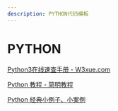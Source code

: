 ```yaml
---
description: PYTHON代码模板
---
```


# PYTHON

[Python3在线速查手册 - W3xue.com](https://www.w3xue.com/manual/py3/)

[Python 教程 - 简明教程](https://www.jmjc.tech/tutorial/python/1)

[Python 经典小例子、小案例](https://github.com/jackzhenguo/python-small-examples)
